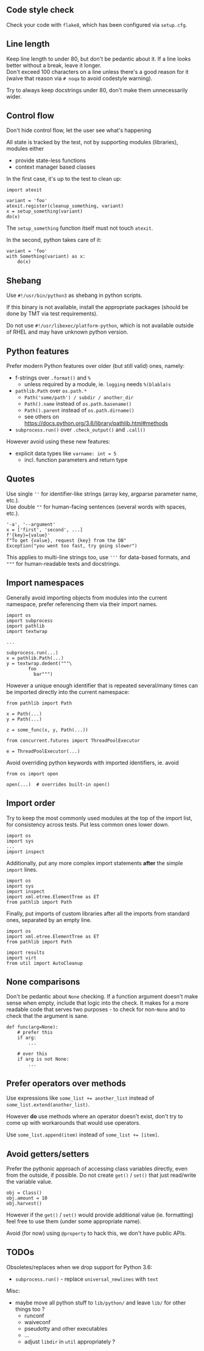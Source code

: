 ## Code style check

Check your code with `flake8`, which has been configured via `setup.cfg`.

## Line length

Keep line length to under 80, but don't be pedantic about it. If a line looks
better without a break, leave it longer.  
Don't exceed 100 characters on a line unless there's a good reason for it
(waive that reason via `# noqa` to avoid codestyle warning).

Try to always keep docstrings under 80, don't make them unnecessarily wider.

## Control flow

Don't hide control flow, let the user see what's happening

All state is tracked by the test, not by supporting modules (libraries),
modules either
- provide state-less functions
- context manager based classes

In the first case, it's up to the test to clean up:

```
import atexit

variant = 'foo'
atexit.register(cleanup_something, variant)
x = setup_something(variant)
do(x)
```

The `setup_something` function itself must not touch `atexit`.

In the second, python takes care of it:

```
variant = 'foo'
with Something(variant) as x:
    do(x)
```

## Shebang

Use `#!/usr/bin/python3` as shebang in python scripts.

If this binary is not available, install the appropriate packages
(should be done by TMT via test requirements).

Do not use `#!/usr/libexec/platform-python`, which is not available outside
of RHEL and may have unknown python version.

## Python features

Prefer modern Python features over older (but still valid) ones, namely:

- f-strings over `.format()` and `%`
  - unless required by a module, ie. `logging` needs `%(blabla)s`
- `pathlib.Path` over `os.path.*`
  - `Path('some/path') / subdir / another_dir`
  - `Path().name` instead of `os.path.basename()`
  - `Path().parent` instead of `os.path.dirname()`
  - see others on https://docs.python.org/3.6/library/pathlib.html#methods
- `subprocess.run()` over `.check_output()` and `.call()`

However avoid using these new features:

- explicit data types like `varname: int = 5`
  - incl. function parameters and return type

## Quotes

Use single `''` for identifier-like strings (array key, argparse parameter name,
etc.).  
Use double `""` for human-facing sentences (several words with spaces, etc.).

```
'-a', '--argument'
x = ['first', 'second', ...]
f'{key}={value}'
f"To get {value}, request {key} from the DB"
Exception("you went too fast, try going slower")
```

This applies to multi-line strings too, use `'''` for data-based formats,
and `"""` for human-readable texts and docstrings.

## Import namespaces

Generally avoid importing objects from modules into the current namespace,
prefer referencing them via their import names.

```
import os
import subprocess
import pathlib
import textwrap

...

subprocess.run(...)
x = pathlib.Path(...)
y = textwrap.dedent("""\
        foo
          bar""")
```

However a unique enough identifier that is repeated several/many times
can be imported directly into the current namespace:

```
from pathlib import Path

x = Path(...)
y = Path(...)

z = some_func(x, y, Path(...))
```

```
from concurrent.futures import ThreadPoolExecutor

e = ThreadPoolExecutor(...)
```

Avoid overriding python keywords with imported identifiers, ie. avoid

```
from os import open

open(...)  # overrides built-in open()
```

## Import order

Try to keep the most commonly used modules at the top of the import list,
for consistency across tests. Put less common ones lower down.

```
import os
import sys
...
import inspect
```

Additionally, put any more complex import statements **after** the simple
`import` lines.

```
import os
import sys
import inspect
import xml.etree.ElementTree as ET
from pathlib import Path
```

Finally, put imports of custom libraries after all the imports from standard
ones, separated by an empty line.

```
import os
import xml.etree.ElementTree as ET
from pathlib import Path

import results
import virt
from util import AutoCleanup
```

## None comparisons

Don't be pedantic about `None` checking. If a function argument doesn't make
sense when empty, include that logic into the check. It makes for a more
readable code that serves two purposes - to check for non-`None` and to check
that the argument is sane.

```
def func(arg=None):
    # prefer this
    if arg:
        ...

    # over this
    if arg is not None:
        ...
```

## Prefer operators over methods

Use expressions like `some_list += another_list` instead of
`some_list.extend(another_list)`.

However **do** use methods where an operator doesn't exist, don't try to come up
with workarounds that would use operators.

Use `some_list.append(item)` instead of `some_list += [item]`.

## Avoid getters/setters

Prefer the pythonic approach of accessing class variables directly, even from
the outside, if possible. Do not create `get()` / `set()` that just read/write
the variable value.

```
obj = Class()
obj.amount = 10
obj.harvest()
```

However if the `get()` / `set()` would provide additional value (ie. formatting)
feel free to use them (under some appropriate name).

Avoid (for now) using `@property` to hack this, we don't have public APIs.

## TODOs

Obsoletes/replaces when we drop support for Python 3.6:

- `subprocess.run()` - replace `universal_newlines` with `text`

Misc:

- maybe move all python stuff to `lib/python/` and leave `lib/` for other things too ?
  - runconf
  - waiveconf
  - pseudotty and other executables
  - ...
  - adjust `libdir` in `util` appropriately ?
